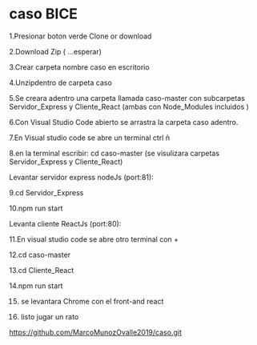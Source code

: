 # caso BICE

1.Presionar boton verde Clone or download

2.Download Zip ( ...esperar)

3.Crear carpeta nombre caso en escritorio

4.Unzipdentro de carpeta caso

5.Se creara adentro una carpeta llamada caso-master con subcarpetas Servidor_Express y Cliente_React (ambas con Node_Modules incluidos )

6.Con Visual Studio Code abierto se arrastra la carpeta caso adentro.

7.En Visual studio code se abre un terminal ctrl ñ

8.en la terminal escribir: cd caso-master (se visulizara carpetas Servidor_Express y Cliente_React)


Levantar servidor express nodeJs (port:81):

9.cd Servidor_Express

10.npm run start


Levanta cliente ReactJs (port:80):

11.En visual studio code se abre otro terminal con +

12.cd caso-master

13.cd Cliente_React

14.npm run start

15. se levantara Chrome con el front-and react

16. listo jugar un rato


https://github.com/MarcoMunozOvalle2019/caso.git


